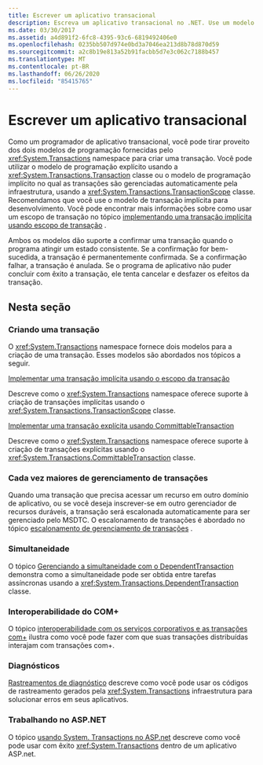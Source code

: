 ```yaml
---
title: Escrever um aplicativo transacional
description: Escreva um aplicativo transacional no .NET. Use um modelo de programação explícito ou implícito com a classe Transaction ou a classe TransactionScope, respectivamente.
ms.date: 03/30/2017
ms.assetid: a4d891f2-6fc8-4395-93c6-6819492406e0
ms.openlocfilehash: 0235bb507d974e0bd3a7046ea213d8b78d870d59
ms.sourcegitcommit: a2c8b19e813a52b91facbb5d7e3c062c7188b457
ms.translationtype: MT
ms.contentlocale: pt-BR
ms.lasthandoff: 06/26/2020
ms.locfileid: "85415765"
---
```

# <a name="writing-a-transactional-application"></a>Escrever um aplicativo transacional
Como um programador de aplicativo transacional, você pode tirar proveito dos dois modelos de programação fornecidas pelo <xref:System.Transactions> namespace para criar uma transação. Você pode utilizar o modelo de programação explícito usando a <xref:System.Transactions.Transaction> classe ou o modelo de programação implícito no qual as transações são gerenciadas automaticamente pela infraestrutura, usando a <xref:System.Transactions.TransactionScope> classe. Recomendamos que você use o modelo de transação implícita para desenvolvimento. Você pode encontrar mais informações sobre como usar um escopo de transação no tópico [implementando uma transação implícita usando escopo de transação](implementing-an-implicit-transaction-using-transaction-scope.md) .  
  
 Ambos os modelos dão suporte a confirmar uma transação quando o programa atingir um estado consistente. Se a confirmação for bem-sucedida, a transação é permanentemente confirmada. Se a confirmação falhar, a transação é anulada. Se o programa de aplicativo não puder concluir com êxito a transação, ele tenta cancelar e desfazer os efeitos da transação.  
  
## <a name="in-this-section"></a>Nesta seção  
  
### <a name="creating-a-transaction"></a>Criando uma transação  
 O <xref:System.Transactions> namespace fornece dois modelos para a criação de uma transação. Esses modelos são abordados nos tópicos a seguir.  
  
 [Implementar uma transação implícita usando o escopo da transação](implementing-an-implicit-transaction-using-transaction-scope.md)  
  
 Descreve como o <xref:System.Transactions> namespace oferece suporte à criação de transações implícitas usando o <xref:System.Transactions.TransactionScope> classe.  
  
 [Implementar uma transação explícita usando CommittableTransaction](implementing-an-explicit-transaction-using-committabletransaction.md)  
  
 Descreve como o <xref:System.Transactions> namespace oferece suporte à criação de transações explícitas usando o <xref:System.Transactions.CommittableTransaction> classe.  
  
### <a name="escalating-transaction-management"></a>Cada vez maiores de gerenciamento de transações  
 Quando uma transação que precisa acessar um recurso em outro domínio de aplicativo, ou se você deseja inscrever-se em outro gerenciador de recursos duráveis, a transação será escalonada automaticamente para ser gerenciado pelo MSDTC. O escalonamento de transações é abordado no tópico [escalonamento de gerenciamento de transações](transaction-management-escalation.md) .  
  
### <a name="concurrency"></a>Simultaneidade  
 O tópico [Gerenciando a simultaneidade com o DependentTransaction](managing-concurrency-with-dependenttransaction.md) demonstra como a simultaneidade pode ser obtida entre tarefas assíncronas usando a <xref:System.Transactions.DependentTransaction> classe.  
  
### <a name="com-interop"></a>Interoperabilidade do COM+  
 O tópico [interoperabilidade com os serviços corporativos e as transações com+](interoperability-with-enterprise-services-and-com-transactions.md) ilustra como você pode fazer com que suas transações distribuídas interajam com transações com+.  
  
### <a name="diagnostics"></a>Diagnósticos  
 [Rastreamentos de diagnóstico](diagnostic-traces.md) descreve como você pode usar os códigos de rastreamento gerados pela <xref:System.Transactions> infraestrutura para solucionar erros em seus aplicativos.  
  
### <a name="working-within-aspnet"></a>Trabalhando no ASP.NET  
 O tópico [usando System. Transactions no ASP.net](using-system-transactions-in-aspnet.md) descreve como você pode usar com êxito <xref:System.Transactions> dentro de um aplicativo ASP.net.
